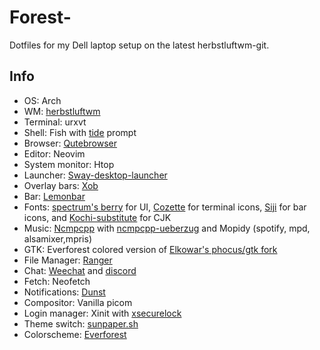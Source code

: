 # Forest-
Dotfiles for my Dell laptop setup on the latest herbstluftwm-git.


## Info
- OS: Arch
- WM: [herbstluftwm](https://github.com/herbstluftwm/herbstluftwm)
- Terminal: urxvt 
- Shell: Fish with [tide](https://github.com/IlanCosman/tide) prompt
- Browser: [Qutebrowser](https://github.com/qutebrowser/qutebrowser)
- Editor: Neovim
- System monitor: Htop
- Launcher: [Sway-desktop-launcher](https://github.com/Biont/sway-launcher-desktop)
- Overlay bars: [Xob](https://github.com/florentc/xob)
- Bar: [Lemonbar](https://github.com/LemonBoy/bar) 
- Fonts: [spectrum's berry](https://github.com/cmvnd/fonts) for UI, [Cozette](https://github.com/slavfox/Cozette) for terminal icons, [Siji](https://github.com/stark/siji) for bar icons, and [Kochi-substitute](https://aur.archlinux.org/packages/ttf-kochi-substitute) for CJK
- Music: [Ncmpcpp](https://github.com/ncmpcpp/ncmpcpp) with [ncmpcpp-ueberzug](https://github.com/alnj/ncmpcpp-ueberzug) and Mopidy (spotify, mpd, alsamixer,mpris)
- GTK: Everforest colored version of [Elkowar's phocus/gtk fork](https://github.com/elkowar/gtk)
-  File Manager: [Ranger](https://github.com/ranger/ranger)
- Chat: [Weechat](https://github.com/weechat/weechat) and [discord](https://github.com/terminal-discord/weechat-discord)
- Fetch: Neofetch
- Notifications: [Dunst](https://github.com/Barbarossa93/dunst)
- Compositor: Vanilla picom
- Login manager: Xinit with [xsecurelock](https://github.com/google/xsecurelock)
- Theme switch: [sunpaper.sh](https://github.com/hexive/sunpaper) 
- Colorscheme: [Everforest](https://github.com/sainnhe/everforest)
